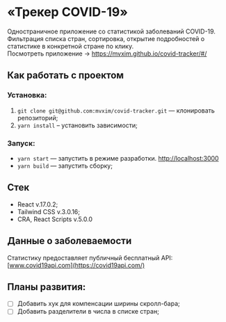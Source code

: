 # «Трекер COVID-19»
Одностраничное приложение со статистикой заболеваний COVID-19. Фильтрация списка стран, сортировка, открытие подробностей о статистике в конкретной стране по клику.  
Посмотреть приложение → https://mvxim.github.io/covid-tracker/#/
## Как работать с проектом
### Установка:
  1. `git clone git@github.com:mvxim/covid-tracker.git` — клонировать репозиторий;
  2. `yarn install` – установить зависимости;

### Запуск:
* `yarn start` — запустить в режиме разработки. [http://localhost:3000](http://localhost:3000)  
* `yarn build` — запустить сборку;

## Стек
* React v.17.0.2;
* Tailwind CSS v.3.0.16;
* CRA, React Scripts v.5.0.0

## Данные о заболеваемости
Статистику предоставляет публичный бесплатный API: [www.covid19api.com](https://covid19api.com/)

## Планы развития:
- [ ] Добавить хук для компенсации ширины скролл-бара;
- [ ] Добавить разделители в числа в списке стран;
